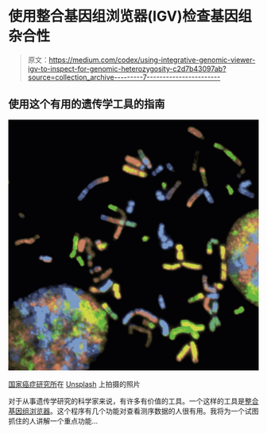 # 使用整合基因组浏览器(IGV)检查基因组杂合性

> 原文：<https://medium.com/codex/using-integrative-genomic-viewer-igv-to-inspect-for-genomic-heterozygosity-c2d7b43097ab?source=collection_archive---------7----------------------->

## 使用这个有用的遗传学工具的指南

![](img/7e6cfed39147a4d3fff2a7163d01a2f9.png)

[国家癌症研究所](https://unsplash.com/@nci?utm_source=medium&utm_medium=referral)在 [Unsplash](https://unsplash.com?utm_source=medium&utm_medium=referral) 上拍摄的照片

对于从事遗传学研究的科学家来说，有许多有价值的工具。一个这样的工具是[整合基因组浏览器](http://software.broadinstitute.org/software/igv/home)。这个程序有几个功能对查看测序数据的人很有用。我将为一个试图抓住的人讲解一个重点功能…